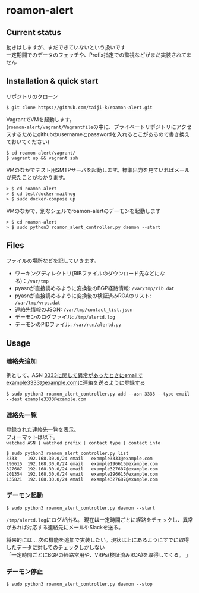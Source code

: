# roamon-alert
## Current status
動きはしますが、まだできていないという扱いです  
一定期間でのデータのフェッチや、Prefix指定での監視などがまだ実装されてません

## Installation & quick start
リポジトリのクローン
```shell
$ git clone https://github.com/taiji-k/roamon-alert.git
```

VagrantでVMを起動します。  
(`roamon-alert/vagrant/Vagrantfile`の中に、プライベートリポジトリにアクセスするためにgithubのusernameとpasswordを入れるとこがあるので書き換えておいてください)
```shell
$ cd roamon-alert/vagrant/
$ vagrant up && vagrant ssh
```

VMのなかでテスト用SMTPサーバを起動します。標準出力を見ていればメールが来たことがわかります。
```shell
> $ cd roamon-alert
> $ cd test/docker-mailhog
> $ sudo docker-compose up
```

VMのなかで、別なシェルでroamon-alertのデーモンを起動します
```shell
> $ cd roamon-alert
> $ sudo python3 roamon_alert_controller.py daemon --start
```

## Files
ファイルの場所などを記していきます。

 * ワーキングディレクトリ(RIBファイルのダウンロード先などになる)：`/var/tmp`
 * pyasnが直接読めるように変換後のBGP経路情報: `/var/tmp/rib.dat`
 * pyasnが直接読めるように変換後の検証済みROAのリスト: `/var/tmp/vrps.dat`
 * 連絡先情報のJSON: `/var/tmp/contact_list.json`
 * デーモンのログファイル: `/tmp/alertd.log`
 * デーモンのPIDファイル: `/var/run/alertd.py`
 
## Usage

### 連絡先追加
例として、ASN 3333に関して異常があったときにemailでexample3333@example.comに連絡を送るように登録する
```
$ sudo python3 roamon_alert_controller.py add --asn 3333 --type email --dest example3333@example.com
```

### 連絡先一覧
登録された連絡先一覧を表示。  
フォーマットは以下。  
`watched ASN | watched prefix | contact type | contact info`

```
$ sudo python3 roamon_alert_controller.py list
3333    192.168.30.0/24 email   example3333@example.com
196615  192.168.30.0/24 email   example196615@example.com       
327687  192.168.30.0/24 email   example327687@example.com       
201354  192.168.30.0/24 email   example196615@example.com       
135821  192.168.30.0/24 email   example327687@example.com   
```

### デーモン起動
```
$ sudo python3 roamon_alert_controller.py daemon --start 
```

`/tmp/alertd.log`にログが出る。 現在は一定時間ごとに経路をチェックし、異常があれば対応する連絡先にメールやSlackを送る。  
 
 将来的には...  次の機能を追加で実装したい。現状は上にあるようにすでに取得したデータに対してのチェックしかしない  
「一定時間ごとにBGPの経路常用や、VRPs(検証済みROA)を取得してくる。  」

### デーモン停止
```
$ sudo python3 roamon_alert_controller.py daemon --stop
```

